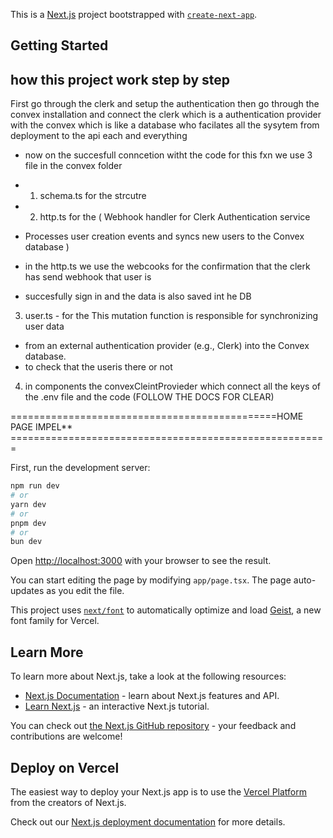This is a [Next.js](https://nextjs.org) project bootstrapped with [`create-next-app`](https://nextjs.org/docs/app/api-reference/cli/create-next-app).

## Getting Started

## how this project work step by step 
First go through the clerk and setup the authentication 
then go through the convex installation and connect the clerk which is a authentication provider with the convex 
which is like a database who facilates all the sysytem from deployment to the api each and everything 
- now on the succesfull conncetion witht the code for this fxn we use 3 file in the convex folder 
- 1. schema.ts for the strcutre 

- 2. http.ts for the ( Webhook handler for Clerk Authentication service
-  Processes user creation events and syncs new users to the Convex database )
- in the http.ts we use the webcooks for the confirmation that the clerk has send webhook that user is 
- succesfully sign in and the data is also saved int he DB 

3. user.ts - for the This mutation function is responsible for synchronizing user data
 * from an external authentication provider (e.g., Clerk) into the Convex database.
 * to check that the useris there or not 

 4. in components the convexCleintProvieder which connect all the keys of the .env file and the code (FOLLOW THE DOCS FOR CLEAR)

 ==============================================HOME PAGE IMPEL** =======================================================

First, run the development server:

```bash
npm run dev
# or
yarn dev
# or
pnpm dev
# or
bun dev
```

Open [http://localhost:3000](http://localhost:3000) with your browser to see the result.

You can start editing the page by modifying `app/page.tsx`. The page auto-updates as you edit the file.

This project uses [`next/font`](https://nextjs.org/docs/app/building-your-application/optimizing/fonts) to automatically optimize and load [Geist](https://vercel.com/font), a new font family for Vercel.

## Learn More

To learn more about Next.js, take a look at the following resources:

- [Next.js Documentation](https://nextjs.org/docs) - learn about Next.js features and API.
- [Learn Next.js](https://nextjs.org/learn) - an interactive Next.js tutorial.

You can check out [the Next.js GitHub repository](https://github.com/vercel/next.js) - your feedback and contributions are welcome!

## Deploy on Vercel

The easiest way to deploy your Next.js app is to use the [Vercel Platform](https://vercel.com/new?utm_medium=default-template&filter=next.js&utm_source=create-next-app&utm_campaign=create-next-app-readme) from the creators of Next.js.

Check out our [Next.js deployment documentation](https://nextjs.org/docs/app/building-your-application/deploying) for more details.
